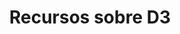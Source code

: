 ---
title: Recursos sobre D3 
link: http://oer.uoc.edu/VIS/D3/ES/
weight: 2
language: es
description: Suspendisse potenti. Morbi non lobortis lectus. Suspendisse sed diam eros. In a convallis nulla. Pellentesque tincidunt interdum nibh, eget volutpat diam molestie at. Phasellus ac risus sit amet nisi sagittis condimentum eu non justo. Maecenas lacinia magna at scelerisque semper. Lorem ipsum dolor sit amet, consectetur adipiscing elit. Curabitur et sapien at tellus pretium suscipit. Etiam felis leo, tempus quis lacinia nec, molestie nec mi. Maecenas at purus turpis. Maecenas eu tincidunt massa. Nam et dolor et felis varius interdum et sit amet risus.
---